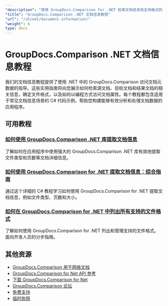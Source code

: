 ```yaml
---
"description": "使用 GroupDocs.Comparison for .NET 检索文档信息和支持格式的完整教程。"
"title": "GroupDocs.Comparison .NET 文档信息教程"
"url": "/zh/net/document-information/"
"weight": 6
type: docs
---
```

# GroupDocs.Comparison .NET 文档信息教程

我们的文档信息教程提供了使用 .NET 中的 GroupDocs.Comparison 访问文档元数据的指导。这些实用指南将向您展示如何检索源文档、目标文档和结果文档的相关信息，确定文件格式，以及如何以编程方式访问文档属性。每个教程都包含适用于常见文档信息场景的 C# 代码示例，帮助您构建能够有效分析和处理文档数据的应用程序。

## 可用教程

### [如何使用 GroupDocs.Comparison .NET 库提取文档信息](./extract-info-groupdocs-comparison-dotnet/)
了解如何在应用程序中使用强大的 GroupDocs.Comparison .NET 库有效地提取文件类型和页数等文档详细信息。

### [如何使用 GroupDocs.Comparison for .NET 提取文档信息：综合指南](./extract-document-info-groupdocs-comparison-net/)
通过这个详细的 C# 教程学习如何使用 GroupDocs.Comparison for .NET 提取文档信息，例如文件类型、页数和大小。

### [如何在 GroupDocs.Comparison for .NET 中列出所有支持的文件格式](./mastering-groupdocs-comparison-list-supported-formats/)
了解如何使用 GroupDocs.Comparison for .NET 列出和管理支持的文件格式。面向开发人员的分步指南。

## 其他资源

- [GroupDocs.Comparison 用于网络文档](https://docs.groupdocs.com/comparison/net/)
- [GroupDocs.Comparison for Net API 参考](https://reference.groupdocs.com/comparison/net/)
- [下载 GroupDocs.Comparison for Net](https://releases.groupdocs.com/comparison/net/)
- [GroupDocs.Comparison 论坛](https://forum.groupdocs.com/c/comparison)
- [免费支持](https://forum.groupdocs.com/)
- [临时执照](https://purchase.groupdocs.com/temporary-license/)